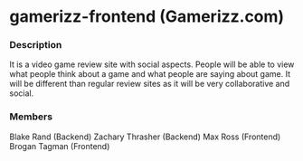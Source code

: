 # gamerizz-frontend (Gamerizz.com)

### Description
It is a video game review site with social aspects. People will be able to view what people think about a game and what people are saying about game. It will be different than regular review sites as it will be very collaborative and social.


### Members
Blake Rand (Backend)
Zachary Thrasher (Backend)
Max Ross (Frontend)
Brogan Tagman (Frontend)